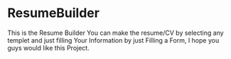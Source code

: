 # ResumeBuilder
This is the Resume Builder You can make the resume/CV by selecting any templet and just filling Your Information by just Filling a Form, I hope you guys would like this Project.
